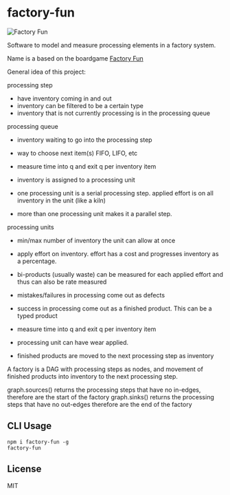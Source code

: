 # factory-fun

![Factory Fun](https://cf.geekdo-images.com/original/img/c4bBs2aWEiaX2WaXANMenft4H48=/0x0/pic802170.jpg)

Software to model and measure processing elements in a factory system.

Name is a based on the boardgame [Factory Fun](https://boardgamegeek.com/boardgame/24417/factory-fun)

General idea of this project:

processing step
  - have inventory coming in and out
  - inventory can be filtered to be a certain type
  - inventory that is not currently processing is in the processing queue

  processing queue
   - inventory waiting to go into the processing step
   - way to choose next item(s) FIFO, LIFO, etc
   - measure time into q and exit q per inventory item

  - inventory is assigned to a processing unit
  - one processing unit is a serial processing step. applied effort is on all inventory in the unit (like a kiln)
  - more than one processing unit makes it a parallel step.

  processing units
   - min/max number of inventory the unit can allow at once
   - apply effort on inventory. effort has a cost and progresses inventory as a percentage.
   - bi-products (usually waste) can be measured for each applied effort and thus can also be rate measured
   - mistakes/failures in processing come out as defects
   - success in processing come out as a finished product. This can be a typed product
   - measure time into q and exit q per inventory item
   - processing unit can have wear applied.


   - finished products are moved to the next processing step as inventory

A factory is a DAG with processing steps as nodes, and movement of finished products into inventory to the next processing step.

graph.sources() returns the processing steps that have no in-edges, therefore are the start of the factory
graph.sinks() returns the processing steps that have no out-edges therefore are the end of the factory



## CLI Usage

    npm i factory-fun -g
    factory-fun

## License

MIT
